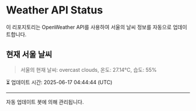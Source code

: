 
# Weather API Status

이 리포지토리는 OpenWeather API를 사용하여 서울의 날씨 정보를 자동으로 업데이트합니다.

## 현재 서울 날씨
> 서울의 현재 날씨: overcast clouds, 온도: 27.14°C, 습도: 55%

⏳ 업데이트 시간: 2025-06-17 04:44:44 (UTC)

---
자동 업데이트 봇에 의해 관리됩니다.
